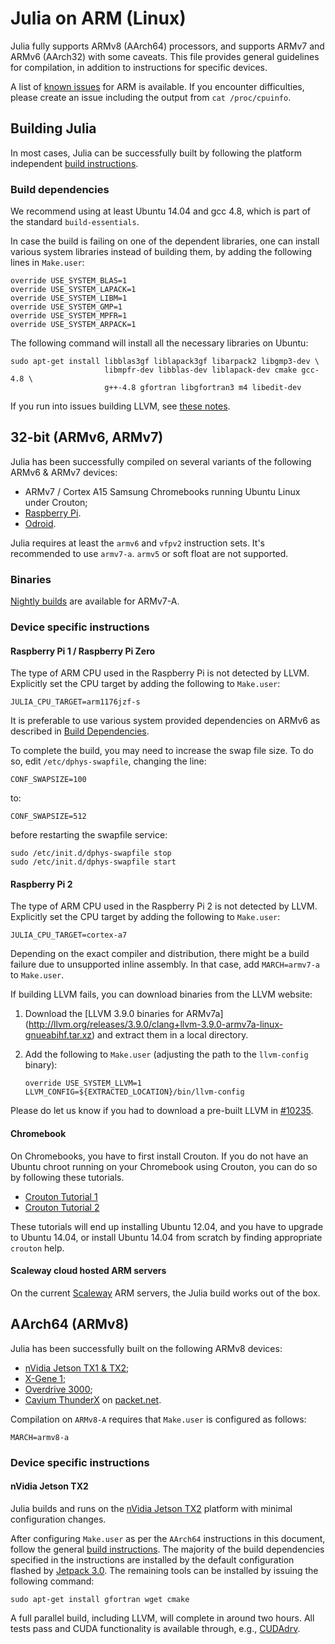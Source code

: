 # Julia on ARM (Linux)

Julia fully supports ARMv8 (AArch64) processors, and supports ARMv7 and ARMv6
(AArch32) with some caveats. This file provides general guidelines for compilation,
in addition to instructions for specific devices.

A list of [known issues](https://github.com/JuliaLang/julia/labels/arm) for ARM is
available. If you encounter difficulties, please create an issue including the output
from `cat /proc/cpuinfo`.


## Building Julia

In most cases, Julia can be successfully built by following the platform independent
[build instructions](https://github.com/JuliaLang/julia/blob/master/README.md).

### Build dependencies

We recommend using at least Ubuntu 14.04 and gcc 4.8, which is part of the
standard `build-essentials`.

In case the build is failing on one of the dependent libraries, one
can install various system libraries instead of building them, by
adding the following lines in `Make.user`:

````
override USE_SYSTEM_BLAS=1
override USE_SYSTEM_LAPACK=1
override USE_SYSTEM_LIBM=1
override USE_SYSTEM_GMP=1
override USE_SYSTEM_MPFR=1
override USE_SYSTEM_ARPACK=1
````

The following command will install all the necessary libraries on Ubuntu:

````
sudo apt-get install libblas3gf liblapack3gf libarpack2 libgmp3-dev \
                     libmpfr-dev libblas-dev liblapack-dev cmake gcc-4.8 \
                     g++-4.8 gfortran libgfortran3 m4 libedit-dev
````

If you run into issues building LLVM, see [these notes](http://llvm.org/docs/HowToBuildOnARM.html).


## 32-bit (ARMv6, ARMv7)

Julia has been successfully compiled on several variants of the following ARMv6 & ARMv7 devices:

* ARMv7 / Cortex A15 Samsung Chromebooks running Ubuntu Linux under Crouton;
* [Raspberry Pi](https://www.raspberrypi.org).
* [Odroid](http://www.hardkernel.com/main/main.php).


Julia requires at least the `armv6` and `vfpv2` instruction sets. It's recommended to use  `armv7-a`.
`armv5` or soft float are not supported.

### Binaries

[Nightly builds](https://status.julialang.org/download/linux-arm) are
available for ARMv7-A.

### Device specific instructions

#### Raspberry Pi 1 / Raspberry Pi Zero

The type of ARM CPU used in the Raspberry Pi is not detected by LLVM. Explicitly set the
CPU target by adding the following to `Make.user`:

````
JULIA_CPU_TARGET=arm1176jzf-s
````

It is preferable to use various system provided dependencies on ARMv6 as described in
[Build Dependencies](#build-dependencies).

To complete the build, you may need to increase the swap file size. To do so, edit
`/etc/dphys-swapfile`, changing the line:

    CONF_SWAPSIZE=100

to:

    CONF_SWAPSIZE=512

before restarting the swapfile service:

    sudo /etc/init.d/dphys-swapfile stop
    sudo /etc/init.d/dphys-swapfile start

#### Raspberry Pi 2

The type of ARM CPU used in the Raspberry Pi 2 is not detected by LLVM. Explicitly set the
CPU target by adding the following to `Make.user`:

```JULIA_CPU_TARGET=cortex-a7```

Depending on the exact compiler and distribution, there might be a build failure
due to unsupported inline assembly. In that case, add `MARCH=armv7-a` to
`Make.user`.

If building LLVM fails, you can download binaries from the LLVM website:

1.  Download the [LLVM 3.9.0 binaries for ARMv7a] (http://llvm.org/releases/3.9.0/clang+llvm-3.9.0-armv7a-linux-gnueabihf.tar.xz) and extract them in a local directory.
2. Add the following to `Make.user` (adjusting the path to the `llvm-config` binary):

    ```
    override USE_SYSTEM_LLVM=1
    LLVM_CONFIG=${EXTRACTED_LOCATION}/bin/llvm-config
    ```

Please do let us know if you had to download a pre-built LLVM in [#10235](https://github.com/JuliaLang/julia/issues/10235).

#### Chromebook

On Chromebooks, you have to first install Crouton. If you do not have
an Ubuntu chroot running on your Chromebook using Crouton, you can do
so by following these tutorials.

- [Crouton Tutorial 1](http://www.howtogeek.com/162120/how-to-install-ubuntu-linux-on-your-chromebook-with-crouton/)
- [Crouton Tutorial 2](http://lifehacker.com/how-to-install-linux-on-a-chromebook-and-unlock-its-ful-509039343)

These tutorials will end up installing Ubuntu 12.04, and you have to
upgrade to Ubuntu 14.04, or install Ubuntu 14.04 from scratch by
finding appropriate `crouton` help.

#### Scaleway cloud hosted ARM servers

On the current [Scaleway](http://scaleway.com) ARM servers, the Julia
build works out of the box.

## AArch64 (ARMv8)

Julia has been successfully built on the following ARMv8 devices:

* [nVidia Jetson TX1 & TX2](http://www.nvidia.com/object/embedded-systems-dev-kits-modules.html);
* [X-Gene 1](https://www.apm.com/products/data-center/x-gene-family/x-gene/);
* [Overdrive 3000](https://softiron.com/products/overdrive-3000/);
* [Cavium ThunderX](http://www.cavium.com/ThunderX_ARM_Processors.html) on [packet.net](https://www.packet.net).

Compilation on `ARMv8-A` requires that `Make.user` is configured as follows:

```
MARCH=armv8-a
```

### Device specific instructions

#### nVidia Jetson TX2

Julia builds and runs on the [nVidia Jetson TX2](http://www.nvidia.com/object/embedded-systems-dev-kits-modules.html)
platform with minimal configuration changes.

After configuring `Make.user` as per the `AArch64` instructions in this document,
follow the general [build instructions](https://github.com/JuliaLang/julia/blob/master/README.md).
The majority of the build dependencies specified in the instructions are installed by
the default configuration flashed by [Jetpack 3.0](https://developer.nvidia.com/embedded/jetpack). The remaining tools can be installed by issuing the following command:

```
sudo apt-get install gfortran wget cmake
```

A full parallel build, including LLVM,
will complete in around two hours. All tests pass and CUDA functionality is available
through, e.g., [CUDAdrv](https://github.com/JuliaGPU/CUDAdrv.jl).
